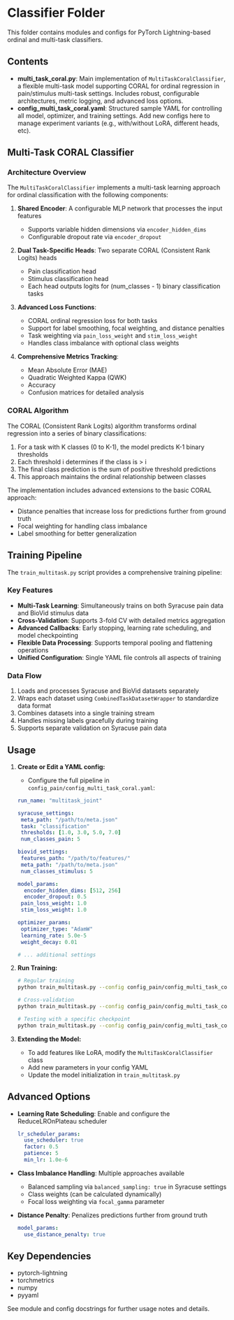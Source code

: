 # Classifier Folder

This folder contains modules and configs for PyTorch Lightning-based ordinal and multi-task classifiers.

## Contents
- **multi_task_coral.py**: Main implementation of `MultiTaskCoralClassifier`, a flexible multi-task model supporting CORAL for ordinal regression in pain/stimulus multi-task settings. Includes robust, configurable architectures, metric logging, and advanced loss options.
- **config_multi_task_coral.yaml**: Structured sample YAML for controlling all model, optimizer, and training settings. Add new configs here to manage experiment variants (e.g., with/without LoRA, different heads, etc).

## Multi-Task CORAL Classifier

### Architecture Overview
The `MultiTaskCoralClassifier` implements a multi-task learning approach for ordinal classification with the following components:

1. **Shared Encoder**: A configurable MLP network that processes the input features
   - Supports variable hidden dimensions via `encoder_hidden_dims`
   - Configurable dropout rate via `encoder_dropout`

2. **Dual Task-Specific Heads**: Two separate CORAL (Consistent Rank Logits) heads
   - Pain classification head
   - Stimulus classification head 
   - Each head outputs logits for (num_classes - 1) binary classification tasks

3. **Advanced Loss Functions**:
   - CORAL ordinal regression loss for both tasks
   - Support for label smoothing, focal weighting, and distance penalties
   - Task weighting via `pain_loss_weight` and `stim_loss_weight`
   - Handles class imbalance with optional class weights

4. **Comprehensive Metrics Tracking**:
   - Mean Absolute Error (MAE)
   - Quadratic Weighted Kappa (QWK)
   - Accuracy
   - Confusion matrices for detailed analysis

### CORAL Algorithm

The CORAL (Consistent Rank Logits) algorithm transforms ordinal regression into a series of binary classifications:

1. For a task with K classes (0 to K-1), the model predicts K-1 binary thresholds
2. Each threshold i determines if the class is > i
3. The final class prediction is the sum of positive threshold predictions
4. This approach maintains the ordinal relationship between classes

The implementation includes advanced extensions to the basic CORAL approach:
- Distance penalties that increase loss for predictions further from ground truth
- Focal weighting for handling class imbalance
- Label smoothing for better generalization

## Training Pipeline

The `train_multitask.py` script provides a comprehensive training pipeline:

### Key Features
- **Multi-Task Learning**: Simultaneously trains on both Syracuse pain data and BioVid stimulus data
- **Cross-Validation**: Supports 3-fold CV with detailed metrics aggregation
- **Advanced Callbacks**: Early stopping, learning rate scheduling, and model checkpointing
- **Flexible Data Processing**: Supports temporal pooling and flattening operations
- **Unified Configuration**: Single YAML file controls all aspects of training

### Data Flow
1. Loads and processes Syracuse and BioVid datasets separately
2. Wraps each dataset using `CombinedTaskDatasetWrapper` to standardize data format
3. Combines datasets into a single training stream
4. Handles missing labels gracefully during training
5. Supports separate validation on Syracuse pain data

## Usage

1. **Create or Edit a YAML config:**
   - Configure the full pipeline in `config_pain/config_multi_task_coral.yaml`:
    ```yaml
   run_name: "multitask_joint"
   
   syracuse_settings:
     meta_path: "/path/to/meta.json"
     task: "classification"
     thresholds: [1.0, 3.0, 5.0, 7.0]
     num_classes_pain: 5
   
   biovid_settings:
     features_path: "/path/to/features/"
     meta_path: "/path/to/meta.json" 
     num_classes_stimulus: 5
   
   model_params:
      encoder_hidden_dims: [512, 256]
      encoder_dropout: 0.5
     pain_loss_weight: 1.0
     stim_loss_weight: 1.0
   
   optimizer_params:
     optimizer_type: "AdamW"
     learning_rate: 5.0e-5
     weight_decay: 0.01
   
   # ... additional settings
    ```

2. **Run Training:**
   ```bash
   # Regular training
   python train_multitask.py --config config_pain/config_multi_task_coral.yaml --mode train --n_gpus 1
   
   # Cross-validation
   python train_multitask.py --config config_pain/config_multi_task_coral.yaml --mode cv --n_gpus 1
   
   # Testing with a specific checkpoint
   python train_multitask.py --config config_pain/config_multi_task_coral.yaml --mode test --ckpt_path /path/to/checkpoint.ckpt
    ```

3. **Extending the Model:**
   - To add features like LoRA, modify the `MultiTaskCoralClassifier` class
   - Add new parameters in your config YAML
   - Update the model initialization in `train_multitask.py`

## Advanced Options

- **Learning Rate Scheduling**: Enable and configure the ReduceLROnPlateau scheduler
  ```yaml
  lr_scheduler_params:
    use_scheduler: true
    factor: 0.5
    patience: 5
    min_lr: 1.0e-6
  ```

- **Class Imbalance Handling**: Multiple approaches available
  - Balanced sampling via `balanced_sampling: true` in Syracuse settings
  - Class weights (can be calculated dynamically)
  - Focal loss weighting via `focal_gamma` parameter

- **Distance Penalty**: Penalizes predictions further from ground truth
  ```yaml
  model_params:
    use_distance_penalty: true
  ```

## Key Dependencies
- pytorch-lightning
- torchmetrics
- numpy
- pyyaml

See module and config docstrings for further usage notes and details. 